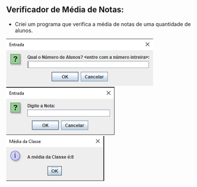 ## Verificador de Média de Notas:

   - Criei um programa que verifica a média de notas de uma quantidade de alunos.

![alt text](image.png)
![alt text](image-1.png)
![alt text](image-2.png)